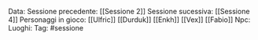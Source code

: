 Data: 
Sessione precedente: [[Sessione 2]]
Sessione sucessiva: [[Sessione 4]]
Personaggi in gioco: [[Ulfric]] [[Durduk]] [[Enkh]] [[Vex]] [[Fabio]]
Npc: 
Luoghi:
Tag: #sessione 